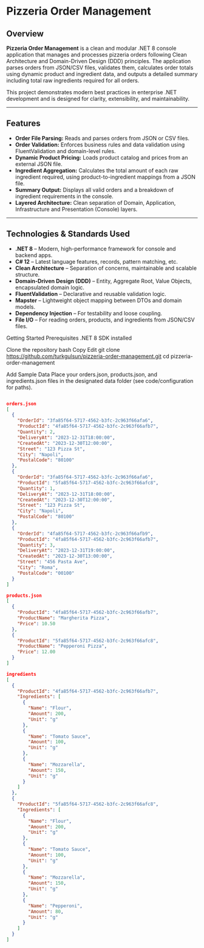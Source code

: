 # Pizzeria Order Management

## Overview

**Pizzeria Order Management** is a clean and modular .NET 8 console application that manages and processes pizzeria orders following Clean Architecture and Domain-Driven Design (DDD) principles. The application parses orders from JSON/CSV files, validates them, calculates order totals using dynamic product and ingredient data, and outputs a detailed summary including total raw ingredients required for all orders.

This project demonstrates modern best practices in enterprise .NET development and is designed for clarity, extensibility, and maintainability.

---

## Features

- **Order File Parsing:** Reads and parses orders from JSON or CSV files.
- **Order Validation:** Enforces business rules and data validation using FluentValidation and domain-level rules.
- **Dynamic Product Pricing:** Loads product catalog and prices from an external JSON file.
- **Ingredient Aggregation:** Calculates the total amount of each raw ingredient required, using product-to-ingredient mappings from a JSON file.
- **Summary Output:** Displays all valid orders and a breakdown of ingredient requirements in the console.
- **Layered Architecture:** Clean separation of Domain, Application, Infrastructure and Presentation (Console) layers.

---

## Technologies & Standards Used

- **.NET 8** – Modern, high-performance framework for console and backend apps.
- **C# 12** – Latest language features, records, pattern matching, etc.
- **Clean Architecture** – Separation of concerns, maintainable and scalable structure.
- **Domain-Driven Design (DDD)** – Entity, Aggregate Root, Value Objects, encapsulated domain logic.
- **FluentValidation** – Declarative and reusable validation logic.
- **Mapster** – Lightweight object mapping between DTOs and domain models.
- **Dependency Injection** – For testability and loose coupling.
- **File I/O** – For reading orders, products, and ingredients from JSON/CSV files.

Getting Started
Prerequisites
.NET 8 SDK installed

Clone the repository
bash
Copy
Edit
git clone https://github.com/turkgulsun/pizzeria-order-management.git
cd pizzeria-order-management

Add Sample Data
Place your orders.json, products.json, and ingredients.json files in the designated data folder (see code/configuration for paths).

``` json

orders.json
[
  {
    "OrderId": "3fa85f64-5717-4562-b3fc-2c963f66afa6",
    "ProductId": "4fa85f64-5717-4562-b3fc-2c963f66afb7",
    "Quantity": 2,
    "DeliveryAt": "2023-12-31T18:00:00",
    "CreatedAt": "2023-12-30T12:00:00",
    "Street": "123 Pizza St",
    "City": "Napoli",
    "PostalCode": "80100"
  },
  {
    "OrderId": "3fa85f64-5717-4562-b3fc-2c963f66afa6",
    "ProductId": "5fa85f64-5717-4562-b3fc-2c963f66afc8",
    "Quantity": 1,
    "DeliveryAt": "2023-12-31T18:00:00",
    "CreatedAt": "2023-12-30T12:00:00",
    "Street": "123 Pizza St",
    "City": "Napoli",
    "PostalCode": "80100"
  },
  {
    "OrderId": "4fa85f64-5717-4562-b3fc-2c963f66afb9",
    "ProductId": "4fa85f64-5717-4562-b3fc-2c963f66afb7",
    "Quantity": 3,
    "DeliveryAt": "2023-12-31T19:00:00",
    "CreatedAt": "2023-12-30T13:00:00",
    "Street": "456 Pasta Ave",
    "City": "Roma",
    "PostalCode": "00100"
  }
]

products.json
[
  {
    "ProductId": "4fa85f64-5717-4562-b3fc-2c963f66afb7",
    "ProductName": "Margherita Pizza",
    "Price": 10.50
  },
  {
    "ProductId": "5fa85f64-5717-4562-b3fc-2c963f66afc8",
    "ProductName": "Pepperoni Pizza",
    "Price": 12.00
  }
]

ingredients
[
  {
    "ProductId": "4fa85f64-5717-4562-b3fc-2c963f66afb7",
    "Ingredients": [
      {
        "Name": "Flour",
        "Amount": 200,
        "Unit": "g"
      },
      {
        "Name": "Tomato Sauce",
        "Amount": 100,
        "Unit": "g"
      },
      {
        "Name": "Mozzarella",
        "Amount": 150,
        "Unit": "g"
      }
    ]
  },
  {
    "ProductId": "5fa85f64-5717-4562-b3fc-2c963f66afc8",
    "Ingredients": [
      {
        "Name": "Flour",
        "Amount": 200,
        "Unit": "g"
      },
      {
        "Name": "Tomato Sauce",
        "Amount": 100,
        "Unit": "g"
      },
      {
        "Name": "Mozzarella",
        "Amount": 150,
        "Unit": "g"
      },
      {
        "Name": "Pepperoni",
        "Amount": 80,
        "Unit": "g"
      }
    ]
  }
]

